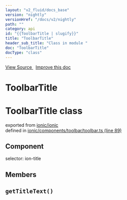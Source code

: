 ```yaml
---
layout: "v2_fluid/docs_base"
version: "nightly"
versionHref: "/docs/v2/nightly"
path: ""
category: api
id: "{{ToolbarTitle | slugify}}"
title: "ToolbarTitle"
header_sub_title: "Class in module "
doc: "ToolbarTitle"
docType: "class"
---
```



<div class="improve-docs">
  <a href='http://github.com/driftyco/ionic2/tree/master/ionic/components/toolbar/toolbar.ts#L88'>
    View Source
  </a>
  &nbsp;
  <a href='http://github.com/driftyco/ionic2/edit/master/ionic/components/toolbar/toolbar.ts#L88'>
    Improve this doc
  </a>
</div>




<h1 class="api-title">

  ToolbarTitle



</h1>







<h1 class="class export">ToolbarTitle <span class="type">class</span></h1>
<p class="module">exported from <a href='undefined'>ionic/ionic</a><br/>
defined in <a href="https://github.com/driftyco/ionic2/tree/master/ionic/components/toolbar/toolbar.ts#L89-L113">ionic/components/toolbar/toolbar.ts (line 89)</a>
</p>
<h2>Component</h2>
  <span>selector: ion-title</span>


## Members

<div id="getTitleText"></div>
<h2>
  <code>getTitleText()</code>

</h2>












